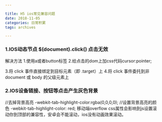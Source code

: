 ```yaml
---

title: H5 ios常见兼容问题
date: 2018-11-05
categories: 日常积累
tags: archives

---
```


### 1.IOS动态节点 $(document).click() 点击无效
解决方法
1.使用a或者button标签
2.给点击的dom上加css代码cursor:pointer;
<!--more-->
3.将 click 事件直接绑定到目标​元素（​​即 .target）上
4.将 click 事件委托到​​​​​非 document 或 body 的​​父级元素上
### 2.IOS设备链接、按钮等点击产生灰色背景
//去掉背景高亮
-webkit-tab-highlight-color:rgba(0,0,0,0);
//设置背景高亮的颜色
-webkit-tab-highlight-color: red;
移动端overflow css属性会影响到js设置滚动你到顶部的兼容性，安卓会不能滚动，ios没有动画效果滚动。
